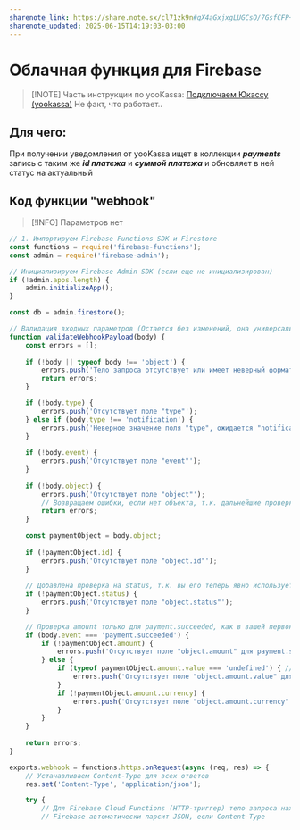 ```yaml
---
sharenote_link: https://share.note.sx/cl71zk9n#qX4aGxjxgLUGCsO/7GsfCFP+lTfxSfWUOjUW1BMtmiw
sharenote_updated: 2025-06-15T14:19:03-03:00
---
```

# Облачная функция для Firebase

> [!NOTE] Часть инструкции по yooKassa: [Подключаем Юкассу (yookassa)](Платежи%20и%20денежные%20вопросы/Подключаем%20Юкассу%20(yookassa).md)
> Не факт, что работает..

## Для чего:
При получении уведомления от yooKassa ищет в коллекции ***payments*** запись с таким же ***id платежа*** и ***суммой платежа*** и обновляет в ней статус на актуальный

## Код функции "webhook"

> [!INFO] Параметров нет

```js
// 1. Импортируем Firebase Functions SDK и Firestore
const functions = require('firebase-functions');
const admin = require('firebase-admin');

// Инициализируем Firebase Admin SDK (если еще не инициализирован)
if (!admin.apps.length) {
    admin.initializeApp();
}

const db = admin.firestore();

// Валидация входных параметров (Остается без изменений, она универсальна)
function validateWebhookPayload(body) {
    const errors = [];
    
    if (!body || typeof body !== 'object') {
        errors.push('Тело запроса отсутствует или имеет неверный формат.');
        return errors;
    }

    if (!body.type) {
        errors.push('Отсутствует поле "type"');
    } else if (body.type !== 'notification') {
        errors.push('Неверное значение поля "type", ожидается "notification"');
    }
    
    if (!body.event) {
        errors.push('Отсутствует поле "event"');
    }
    
    if (!body.object) {
        errors.push('Отсутствует поле "object"');
        // Возвращаем ошибки, если нет объекта, т.к. дальнейшие проверки бессмысленны без него
        return errors; 
    }
    
    const paymentObject = body.object;
    
    if (!paymentObject.id) {
        errors.push('Отсутствует поле "object.id"');
    }
    
    // Добавлена проверка на status, т.к. вы его теперь явно используете
    if (!paymentObject.status) {
        errors.push('Отсутствует поле "object.status"');
    }

    // Проверка amount только для payment.succeeded, как в вашей первоначальной логике
    if (body.event === 'payment.succeeded') {
        if (!paymentObject.amount) {
            errors.push('Отсутствует поле "object.amount" для payment.succeeded');
        } else {
            if (typeof paymentObject.amount.value === 'undefined') { // Проверяем на undefined, а не на falsy
                errors.push('Отсутствует поле "object.amount.value" для payment.succeeded');
            }
            if (!paymentObject.amount.currency) {
                errors.push('Отсутствует поле "object.amount.currency" для payment.succeeded');
            }
        }
    }
    
    return errors;
}

exports.webhook = functions.https.onRequest(async (req, res) => {
    // Устанавливаем Content-Type для всех ответов
    res.set('Content-Type', 'application/json');

    try {
        // Для Firebase Cloud Functions (HTTP-триггер) тело запроса находится в req.body.
        // Firebase автоматически парсит JSON, если Content-Type
```

